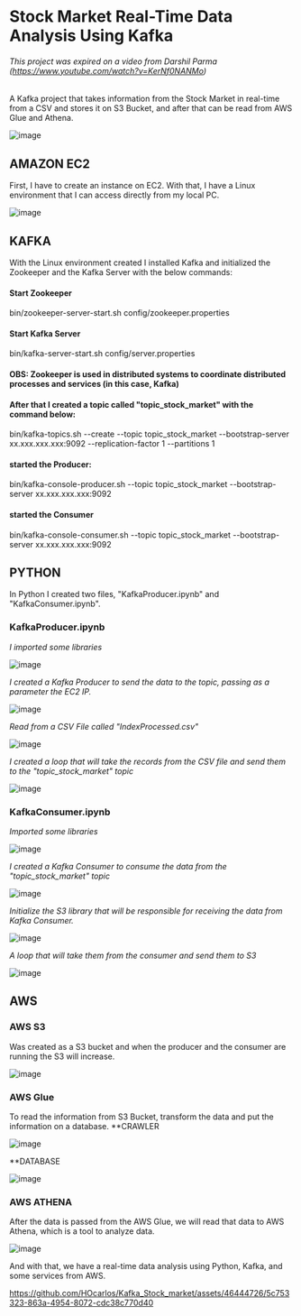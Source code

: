 # Stock Market Real-Time Data Analysis Using Kafka
###### This project was expired on a video from Darshil Parma (https://www.youtube.com/watch?v=KerNf0NANMo)

A Kafka project that takes information from the Stock Market in real-time from a CSV and stores it on S3 Bucket, and after that can be read from AWS Glue and Athena.

![image](https://github.com/HOcarlos/Kafka_Stock_market/assets/46444726/1aaf0f66-403e-4e88-997a-fc14dd52d4cb)

## AMAZON EC2
First, I have to create an instance on EC2.
With that, I have a Linux environment that I can access directly from my local PC.

![image](https://github.com/HOcarlos/Kafka_Stock_market/assets/46444726/910b8b5f-ca7f-4dcd-9345-9154e8f6ffa2)


## KAFKA
With the Linux environment created I installed Kafka and initialized the Zookeeper and the Kafka Server with the below commands:

#### Start Zookeeper
bin/zookeeper-server-start.sh config/zookeeper.properties
#### Start Kafka Server
bin/kafka-server-start.sh config/server.properties

#### OBS: Zookeeper is used in distributed systems to coordinate distributed processes and services (in this case, Kafka)

#### After that I created a topic called "topic_stock_market" with the command below:
bin/kafka-topics.sh --create --topic topic_stock_market --bootstrap-server xx.xxx.xxx.xxx:9092 --replication-factor 1 --partitions 1

#### started the Producer:
bin/kafka-console-producer.sh --topic topic_stock_market --bootstrap-server xx.xxx.xxx.xxx:9092

#### started the Consumer
bin/kafka-console-consumer.sh --topic topic_stock_market --bootstrap-server xx.xxx.xxx.xxx:9092

## PYTHON
In Python I created two files, "KafkaProducer.ipynb" and "KafkaConsumer.ipynb".

### KafkaProducer.ipynb
*I imported some libraries* 

![image](https://github.com/HOcarlos/Kafka_Stock_market/assets/46444726/aaf08f92-99a6-4b9e-90b9-e0567dc6aae7)

*I created a Kafka Producer to send the data to the topic, passing as a parameter the EC2 IP.*

![image](https://github.com/HOcarlos/Kafka_Stock_market/assets/46444726/7a74d5a6-bc16-4c09-b277-63dfa276c12c)

*Read from a CSV File called "IndexProcessed.csv"*

![image](https://github.com/HOcarlos/Kafka_Stock_market/assets/46444726/f9f5c603-266e-419b-9e36-00f96d63d0b0)

*I created a loop that will take the records from the CSV file and send them to the "topic_stock_market" topic*

![image](https://github.com/HOcarlos/Kafka_Stock_market/assets/46444726/d01bbbee-8aa8-4c63-93ea-59a5185baa1b)

### KafkaConsumer.ipynb
*Imported some libraries*

![image](https://github.com/HOcarlos/Kafka_Stock_market/assets/46444726/293113eb-1fef-4deb-aebe-3d371f4a153b)

*I created a Kafka Consumer to consume the data from the "topic_stock_market" topic*

![image](https://github.com/HOcarlos/Kafka_Stock_market/assets/46444726/a57a81c9-32e1-4b7a-b496-ce4ad0716d07)

*Initialize the S3 library that will be responsible for receiving the data from Kafka Consumer.*

![image](https://github.com/HOcarlos/Kafka_Stock_market/assets/46444726/bc930a72-e151-4e89-8d5a-091d1d61b10b)

*A loop that will take them from the consumer and send them to S3*

![image](https://github.com/HOcarlos/Kafka_Stock_market/assets/46444726/e2c4effb-e271-48df-b841-dbdae08ae4f8)

## AWS

### AWS S3
Was created as a S3 bucket and when the producer and the consumer are running the S3 will increase.

![image](https://github.com/HOcarlos/Kafka_Stock_market/assets/46444726/f5a7847b-bbcf-40d9-9160-5bf03e21ee89)

### AWS Glue
To read the information from S3 Bucket, transform the data and put the information on a database.
**CRAWLER

![image](https://github.com/HOcarlos/Kafka_Stock_market/assets/46444726/0f6af1f9-a9ca-42b3-9b2a-84a0dd3a1d34)

**DATABASE

![image](https://github.com/HOcarlos/Kafka_Stock_market/assets/46444726/97877bfe-26f0-4ee7-9922-7a15e8a57b11)

### AWS ATHENA
After the data is passed from the AWS Glue, we will read that data to AWS Athena, which is a tool to analyze data.

![image](https://github.com/HOcarlos/Kafka_Stock_market/assets/46444726/e494bb72-ec76-4e52-96ad-fe978f2dd7cc)

And with that, we have a real-time data analysis using Python, Kafka, and some services from AWS.

https://github.com/HOcarlos/Kafka_Stock_market/assets/46444726/5c753323-863a-4954-8072-cdc38c770d40



